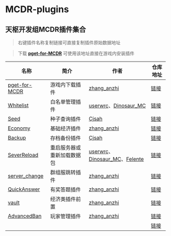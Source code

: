 # MCDR-plugins

## 天枢开发组MCDR插件集合

> 右键插件名称复制链接可直接复制插件原始数据地址

> 下载 **[pget-for-MCDR](https://gitee.com/gu_zt666/MCDR-plugins/tree/pget-for-MCDR)** 可使用该地址直接在游戏内安装插件

| 名称 | 简介 | 作者 | 仓库地址 |
|---|---|---|---|
| [pget-for-MCDR](https://gitee.com/gu_zt666/MCDR-plugins/raw/pget-for-MCDR/pget_for_MCDR.py) | 游戏内下载插件 | [zhang_anzhi](https://gitee.com/zhang_anzhi) | [链接](https://gitee.com/gu_zt666/MCDR-plugins/tree/pget-for-MCDR) |
| [Whitelist](https://gitee.com/gu_zt666/MCDR-plugins/raw/Whitelist/Whitelist.py) | 白名单管理插件 | [userwrc](https://gitee.com/userwrc)、[Dinosaur_MC](https://gitee.com/dinosaur_mc) | [链接](https://gitee.com/gu_zt666/MCDR-plugins/tree/Whitelist) |
| [Seed](https://gitee.com/gu_zt666/MCDR-plugins/raw/Seed/seed.py) | 种子查询插件 | [Cjsah](https://gitee.com/cjsah) | [链接](https://gitee.com/gu_zt666/MCDR-plugins/tree/Seed) |
| [Economy](https://gitee.com/gu_zt666/MCDR-plugins/raw/Economy/Economy.py) | 基础经济插件 | [zhang_anzhi](https://gitee.com/zhang_anzhi) | [链接](https://gitee.com/gu_zt666/MCDR-plugins/tree/Economy) |
| [Backup](https://gitee.com/gu_zt666/MCDR-plugins/edit/Backup/backup.py) | 存档备份插件 | [Cjsah](https://gitee.com/cjsah) | [链接](https://gitee.com/gu_zt666/MCDR-plugins/tree/Backup) |
| [SeverReload](https://gitee.com/gu_zt666/MCDR-plugins/raw/SeverReload/SeverReload.py) | 重启服务器或重新加载数据包 | [userwrc](https://gitee.com/userwrc)、[Dinosaur_MC](https://gitee.com/dinosaur_mc)、[Felente](https://gitee.com/felente) | [链接](https://gitee.com/gu_zt666/MCDR-plugins/tree/SeverReload/) |
| [server_change](https://gitee.com/gu_zt666/MCDR-plugins/raw/server_change/server_change.py) | 群组服跳转插件 | [zhang_anzhi](https://gitee.com/zhang_anzhi) | [链接](https://gitee.com/gu_zt666/MCDR-plugins/tree/server_change) |
| [QuickAnswer](https://gitee.com/gu_zt666/MCDR-plugins/raw/QuickAnswer/QuickAnswer.py) | 有奖答题插件 | [zhang_anzhi](https://gitee.com/zhang_anzhi) | [链接](https://gitee.com/gu_zt666/MCDR-plugins/tree/QuickAnswer) |
| [vault](https://gitee.com/gu_zt666/MCDR-plugins/raw/vault/vault.py) | 经济类插件前置 | [zhang_anzhi](https://gitee.com/zhang_anzhi) | [链接](https://gitee.com/gu_zt666/MCDR-plugins/tree/vault) |
| [AdvancedBan](https://gitee.com/gu_zt666/MCDR-plugins/raw/AdvancedBan/AdvancedBan.py) | 玩家管理插件 | [zhang_anzhi](https://gitee.com/zhang_anzhi) | [链接](https://gitee.com/gu_zt666/MCDR-plugins/tree/AdvancedBan) |
| []() |  | []() | [链接]() |